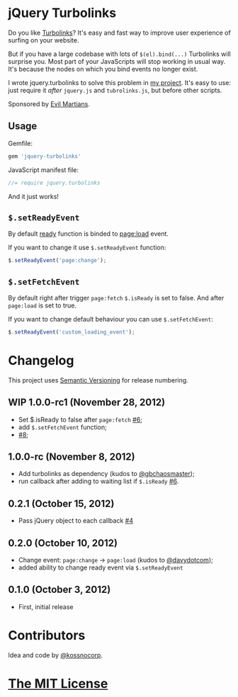 # jQuery Turbolinks

Do you like [Turbolinks](https://github.com/rails/turbolinks)? It's easy and fast way to improve user experience of surfing on your website.

But if you have a large codebase with lots of `$(el).bind(...)` Turbolinks will surprise you. Most part of your JavaScripts will stop working in usual way. It's because the nodes on which you bind events no longer exist.

I wrote jquery.turbolinks to solve this problem in [my project](http://amplifr.com). It's easy to use: just require it *after* `jquery.js` and `tubrolinks.js`, but before other scripts.

Sponsored by [Evil Martians](http://evilmartians.com/).

## Usage

Gemfile:
``` js
gem 'jquery-turbolinks'
```

JavaScript manifest file:
``` js
//= require jquery.turbolinks
```

And it just works!

## `$.setReadyEvent`

By default [ready](https://github.com/kossnocorp/jquery.turbolinks/blob/master/src/jquery.turbolinks.coffee#L17:L18) function is binded to [page:load](https://github.com/rails/turbolinks/#events) event.

If you want to change it use `$.setReadyEvent` function:

``` js
$.setReadyEvent('page:change');
```

## `$.setFetchEvent`

By default right after trigger `page:fetch` `$.isReady` is set to false. And after `page:load` is set to true.

If you want to change default behaviour you can use `$.setFetchEvent`:

``` js
$.setReadyEvent('custom_loading_event');
```

# Changelog

This project uses [Semantic Versioning](http://semver.org/) for release numbering.

## WIP 1.0.0-rc1 (November 28, 2012)

* Set $.isReady to false after `page:fetch` [#6](https://github.com/kossnocorp/jquery.turbolinks/issues/6);
* add `$.setFetchEvent` function;
* [#8](https://github.com/kossnocorp/jquery.turbolinks/issues/8);

## 1.0.0-rc (November 8, 2012)

* Add turbolinks as dependency (kudos to [@gbchaosmaster](https://github.com/gbchaosmaster));
* run callback after adding to waiting list if `$.isReady` [#6](https://github.com/kossnocorp/jquery.turbolinks/issues/6).

## 0.2.1 (October 15, 2012)

* Pass jQuery object to each callback [#4](https://github.com/kossnocorp/jquery.turbolinks/issues/4)

## 0.2.0 (October 10, 2012)

* Change event: `page:change` -> `page:load` (kudos to [@davydotcom](https://github.com/davydotcom));
* added ability to change ready event via `$.setReadyEvent`

## 0.1.0 (October 3, 2012)

* First, initial release

# Contributors

Idea and code by [@kossnocorp](http://koss.nocorp.me/).

# [The MIT License](https://github.com/kossnocorp/jquery.turbolinks/blob/master/LICENSE.md)
